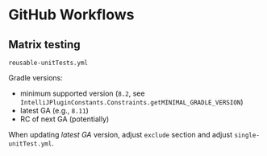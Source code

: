 # GitHub Workflows

## Matrix testing

`reusable-unitTests.yml`

Gradle versions:

- minimum supported version (`8.2`, see `IntelliJPluginConstants.Constraints.getMINIMAL_GRADLE_VERSION`)
- latest GA (e.g., `8.11`)
- RC of next GA (potentially)

When updating _latest GA_ version, adjust `exclude` section 
and adjust `single-unitTest.yml`.
